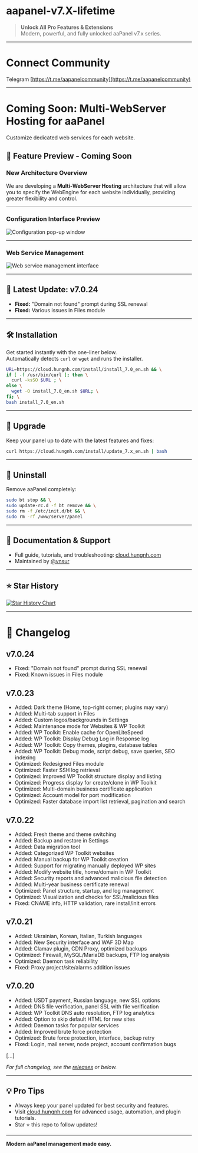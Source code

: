 # aapanel-v7.X-lifetime

> **Unlock All Pro Features & Extensions**  
> Modern, powerful, and fully unlocked aaPanel v7.x series.

---

# Connect Community
Telegram [https://t.me/aapanelcommunity](https://t.me/aapanelcommunity)

---

# Coming Soon: Multi-WebServer Hosting for aaPanel

Customize dedicated web services for each website.

## 🚀 Feature Preview - Coming Soon

### New Architecture Overview
We are developing a **Multi-WebServer Hosting** architecture that will allow you to specify the WebEngine for each website individually, providing greater flexibility and control.

---

### Configuration Interface Preview

![Configuration pop-up window](https://www.aapanel.com/static/images/popup.png)

---

### Web Service Management

![Web service management interface](https://www.aapanel.com/static/images/WebsiteSetup.png)

---

## 🚀 Latest Update: v7.0.24

- **Fixed:** "Domain not found" prompt during SSL renewal
- **Fixed:** Various issues in Files module

---

## 🛠️ Installation

Get started instantly with the one-liner below.  
Automatically detects `curl` or `wget` and runs the installer.

```bash
URL=https://cloud.hungnh.com/install/install_7.0_en.sh && \
if [ -f /usr/bin/curl ]; then \
  curl -ksSO $URL ; \
else \
  wget -O install_7.0_en.sh $URL; \
fi; \
bash install_7.0_en.sh
```

---

## 🔼 Upgrade

Keep your panel up to date with the latest features and fixes:

```bash
curl https://cloud.hungnh.com/install/update_7.x_en.sh | bash
```

---

## 🧹 Uninstall

Remove aaPanel completely:

```bash
sudo bt stop && \
sudo update-rc.d -f bt remove && \
sudo rm -f /etc/init.d/bt && \
sudo rm -rf /www/server/panel
```

---

## 📖 Documentation & Support

- Full guide, tutorials, and troubleshooting: [cloud.hungnh.com](https://cloud.hungnh.com)
- Maintained by [@vnsur](https://github.com/vnsur)

---

## ⭐ Star History

[![Star History Chart](https://api.star-history.com/svg?repos=vnsur/aapanel-private-v7-x-lifetime&type=Date)](https://www.star-history.com/#vnsur/aapanel-private-v7-x-lifetime&Date)

---

# 📝 Changelog

## v7.0.24
- Fixed: "Domain not found" prompt during SSL renewal
- Fixed: Known issues in Files module

## v7.0.23
- Added: Dark theme (Home, top-right corner; plugins may vary)
- Added: Multi-tab support in Files
- Added: Custom logos/backgrounds in Settings
- Added: Maintenance mode for Websites & WP Toolkit
- Added: WP Toolkit: Enable cache for OpenLiteSpeed
- Added: WP Toolkit: Display Debug Log in Response log
- Added: WP Toolkit: Copy themes, plugins, database tables
- Added: WP Toolkit: Debug mode, script debug, save queries, SEO indexing
- Optimized: Redesigned Files module
- Optimized: Faster SSH log retrieval
- Optimized: Improved WP Toolkit structure display and listing
- Optimized: Progress display for create/clone in WP Toolkit
- Optimized: Multi-domain business certificate application
- Optimized: Account model for port modification
- Optimized: Faster database import list retrieval, pagination and search

## v7.0.22
- Added: Fresh theme and theme switching
- Added: Backup and restore in Settings
- Added: Data migration tool
- Added: Categorized WP Toolkit websites
- Added: Manual backup for WP Toolkit creation
- Added: Support for migrating manually deployed WP sites
- Added: Modify website title, home/domain in WP Toolkit
- Added: Security reports and advanced malicious file detection
- Added: Multi-year business certificate renewal
- Optimized: Panel structure, startup, and log management
- Optimized: Visualization and checks for SSL/malicious files
- Fixed: CNAME info, HTTP validation, rare install/init errors

## v7.0.21
- Added: Ukrainian, Korean, Italian, Turkish languages
- Added: New Security interface and WAF 3D Map
- Added: Clamav plugin, CDN Proxy, optimized backups
- Optimized: Firewall, MySQL/MariaDB backups, FTP log analysis
- Optimized: Daemon task reliability
- Fixed: Proxy project/site/alarms addition issues

## v7.0.20
- Added: USDT payment, Russian language, new SSL options
- Added: DNS file verification, panel SSL with file verification
- Added: WP Toolkit DNS auto resolution, FTP log analytics
- Added: Option to skip default HTML for new sites
- Added: Daemon tasks for popular services
- Added: Improved brute force protection
- Optimized: Brute force protection, interface, backup retry
- Fixed: Login, mail server, node project, account confirmation bugs

[...]

_For full changelog, see the [releases](https://github.com/vnsur/aapanel-v7-lifetime/releases) or below._

---

## 💡 Pro Tips

- Always keep your panel updated for best security and features.
- Visit [cloud.hungnh.com](https://cloud.hungnh.com) for advanced usage, automation, and plugin tutorials.
- Star ⭐ this repo to follow updates!

---

**Modern aaPanel management made easy.**
